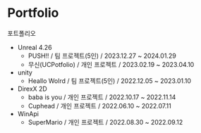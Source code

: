 # Portfolio
 포트폴리오
 
- Unreal 4.26
  - PUSH!!           / 팀 프로젝트(5인) / 2023.12.27 ~ 2024.01.29
  - 무신(UCPotfolio) / 개인 프로젝트    / 2023.02.19 ~ 2023.04.10
- unity
  - Heallo Wolrd     / 팀 프로젝트(5인) / 2022.12.05 ~ 2023.01.10
- DirexX 2D
  - baba is you      / 개인 프로젝트   / 2022.10.17 ~ 2022.11.14
  - Cuphead          / 개인 프로젝트   / 2022.06.10 ~ 2022.07.11
- WinApi
  - SuperMario       / 개인 프로젝트   / 2022.08.30 ~ 2022.09.12

